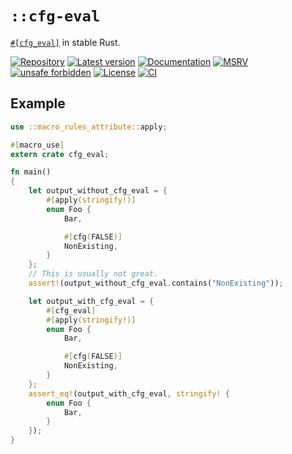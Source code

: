 # `::cfg-eval`

[`#[cfg_eval]`](
https://doc.rust-lang.org/1.70.0/core/prelude/v1/attr.cfg_eval.html
) in stable Rust.

[![Repository](https://img.shields.io/badge/repository-GitHub-brightgreen.svg)](
https://github.com/danielhenrymantilla/cfg-eval.rs)
[![Latest version](https://img.shields.io/crates/v/cfg-eval.svg)](
https://crates.io/crates/cfg-eval)
[![Documentation](https://docs.rs/cfg-eval/badge.svg)](
https://docs.rs/cfg-eval)
[![MSRV](https://img.shields.io/badge/MSRV-stable--9-white)](https://gist.github.com/danielhenrymantilla/9b59de4db8e5f2467ed008b3c450527b)
[![unsafe forbidden](https://img.shields.io/badge/unsafe-forbidden-success.svg)](
https://github.com/rust-secure-code/safety-dance/)
[![License](https://img.shields.io/crates/l/cfg-eval.svg)](
https://github.com/danielhenrymantilla/cfg-eval.rs/blob/master/LICENSE-ZLIB)
[![CI](https://github.com/danielhenrymantilla/cfg-eval.rs/workflows/CI/badge.svg)](
https://github.com/danielhenrymantilla/cfg-eval.rs/actions)

<!-- Templated by `cargo-generate` using https://github.com/danielhenrymantilla/proc-macro-template -->

## Example

```rust
use ::macro_rules_attribute::apply;

#[macro_use]
extern crate cfg_eval;

fn main()
{
    let output_without_cfg_eval = {
        #[apply(stringify!)]
        enum Foo {
            Bar,

            #[cfg(FALSE)]
            NonExisting,
        }
    };
    // This is usually not great.
    assert!(output_without_cfg_eval.contains("NonExisting"));

    let output_with_cfg_eval = {
        #[cfg_eval]
        #[apply(stringify!)]
        enum Foo {
            Bar,

            #[cfg(FALSE)]
            NonExisting,
        }
    };
    assert_eq!(output_with_cfg_eval, stringify! {
        enum Foo {
            Bar,
        }
    });
}
```
